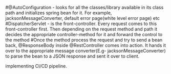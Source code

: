 #@AutoConfiguration - looks for all the classes/library available in its class path and initializes spring bean for it. For example, jacksonMessageConverter, default error page(white level error page) etc
#DispatcherServlet - is the front-controller. Every request comes to this front-controller first. Then depending on the request method and path it decides the appropriate controller-method for it and forward the control to the method
#Once the method process the request and try to send a bean back, @ResponseBody inside @RestController comes into action. It hands it over to the appropriate message converter(E.g- jacksonMessageConverter) to parse the bean to a JSON response and sent it over to client.

implementing CI/CD pipeline.
